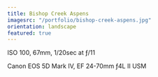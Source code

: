 ```yaml
---
title: Bishop Creek Aspens
imagesrc: "/portfolio/bishop-creek-aspens.jpg"
orientation: landscape
featured: true
---
```


ISO 100, 67mm, 1/20sec at ƒ/11

Canon EOS 5D Mark IV, EF 24-70mm ƒ4L II USM
